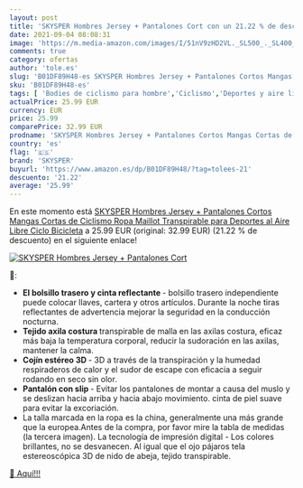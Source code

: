 ```yaml
---
layout: post
title: 'SKYSPER Hombres Jersey + Pantalones Cort con un 21.22 % de descuento'
date: 2021-09-04 08:08:31
image: 'https://m.media-amazon.com/images/I/51nV9zHD2VL._SL500_._SL400_.jpg'
comments: true
category: ofertas
author: 'tole.es'
slug: 'B01DF89H48-es SKYSPER Hombres Jersey + Pantalones Cortos Mangas Cortas...'
sku: 'B01DF89H48-es'
tags: [ 'Bodies de ciclismo para hombre','Ciclismo','Deportes y aire libre','Ropa de ciclismo','Ropa de ciclismo para hombre','Ropa y equipo para deportes','bicicleta','skysper', ]
actualPrice: 25.99 EUR
currency: EUR
price: 25.99
comparePrice: 32.99 EUR
prodname: 'SKYSPER Hombres Jersey + Pantalones Cortos Mangas Cortas de Ciclismo Ropa Maillot Transpirable para Deportes al Aire Libre Ciclo Bicicleta'
country: 'es'
flag: '🇪🇸'
brand: 'SKYSPER'
buyurl: 'https://www.amazon.es/dp/B01DF89H48/?tag=tolees-21'
descuento: '21.22'
average: '25.99'
---
```


En este momento está [SKYSPER Hombres Jersey + Pantalones Cortos Mangas Cortas de Ciclismo Ropa Maillot Transpirable para Deportes al Aire Libre Ciclo Bicicleta](https://www.amazon.es/dp/B01DF89H48/?tag=tolees-21) a 25.99 EUR (original: 32.99 EUR) (21.22 %  de descuento) en el siguiente enlace!

[![SKYSPER Hombres Jersey + Pantalones Cort](https://m.media-amazon.com/images/I/51nV9zHD2VL._SL500_._SL400_.jpg)](https://www.amazon.es/dp/B01DF89H48/?tag=tolees-21)

🔎:

- <b> El bolsillo trasero y cinta reflectante </b> - bolsillo trasero independiente puede colocar llaves, cartera y otros artículos. Durante la noche tiras reflectantes de advertencia mejorar la seguridad en la conducción nocturna.
- <b> Tejido axila costura </b>transpirable de malla en las axilas costura, eficaz más baja la temperatura corporal, reducir la sudoración en las axilas, mantener la calma.
- <b> Cojín estéreo 3D </b> - 3D a través de la transpiración y la humedad respiraderos de calor y el sudor de escape con eficacia a seguir rodando en seco sin olor.
- <b> Pantalón con slip </b> - Evitar los pantalones de montar a causa del muslo y se deslizan hacia arriba y hacia abajo movimiento. cinta de piel suave para evitar la excoriación.
- La talla marcada en la ropa es la china, generalmente una más grande que la europea.Antes de la compra, por favor mire la tabla de medidas (la tercera imagen). La tecnología de impresión digital - Los colores brillantes, no se desvanecen. Al igual que el ojo pájaros tela estereoscópica 3D de nido de abeja, tejido transpirable.

[🛒 Aquí!!!](https://www.amazon.es/dp/B01DF89H48/?tag=tolees-21)
